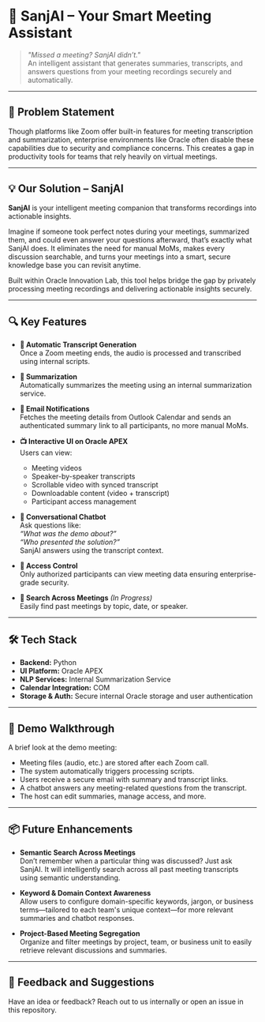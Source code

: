 # 🧠 SanjAI – Your Smart Meeting Assistant

> _"Missed a meeting? SanjAI didn’t."_  
> An intelligent assistant that generates summaries, transcripts, and answers questions from your meeting recordings securely and automatically.

---

## 🚩 Problem Statement

Though platforms like Zoom offer built-in features for meeting transcription and summarization, enterprise environments like Oracle often disable these capabilities due to security and compliance concerns. This creates a gap in productivity tools for teams that rely heavily on virtual meetings.

---

## 💡 Our Solution – SanjAI

**SanjAI** is your intelligent meeting companion that transforms recordings into actionable insights.

Imagine if someone took perfect notes during your meetings, summarized them, and could even answer your questions afterward, that’s exactly what SanjAI does.
It eliminates the need for manual MoMs, makes every discussion searchable, and turns your meetings into a smart, secure knowledge base you can revisit anytime.

Built within Oracle Innovation Lab, this tool helps bridge the gap by privately processing meeting recordings and delivering actionable insights securely.

---

## 🔍 Key Features

- **🔁 Automatic Transcript Generation**  
  Once a Zoom meeting ends, the audio is processed and transcribed using internal scripts.

- **🧾 Summarization**  
  Automatically summarizes the meeting using an internal summarization service.

- **📩 Email Notifications**  
  Fetches the meeting details from Outlook Calendar and sends an authenticated summary link to all participants, no more manual MoMs.

- **📺 Interactive UI on Oracle APEX**  
  Users can view:
  - Meeting videos  
  - Speaker-by-speaker transcripts  
  - Scrollable video with synced transcript  
  - Downloadable content (video + transcript)  
  - Participant access management  

- **💬 Conversational Chatbot**  
  Ask questions like:  
  _“What was the demo about?”_  
  _“Who presented the solution?”_  
  SanjAI answers using the transcript context.

- **🔐 Access Control**  
  Only authorized participants can view meeting data ensuring enterprise-grade security.

- **🔎 Search Across Meetings** *(In Progress)*  
  Easily find past meetings by topic, date, or speaker.

---

## 🛠️ Tech Stack

- **Backend:** Python  
- **UI Platform:** Oracle APEX  
- **NLP Services:** Internal Summarization Service  
- **Calendar Integration:** COM   
- **Storage & Auth:** Secure internal Oracle storage and user authentication

---

## 🚀 Demo Walkthrough

A brief look at the demo meeting:
- Meeting files (audio, etc.) are stored after each Zoom call.
- The system automatically triggers processing scripts.
- Users receive a secure email with summary and transcript links.
- A chatbot answers any meeting-related questions from the transcript.
- The host can edit summaries, manage access, and more.

---

## 📦 Future Enhancements

- **Semantic Search Across Meetings**  
  Don’t remember when a particular thing was discussed? Just ask SanjAI. It will intelligently search across all past meeting transcripts using semantic understanding.

- **Keyword & Domain Context Awareness**  
  Allow users to configure domain-specific keywords, jargon, or business terms—tailored to each team's unique context—for more relevant summaries and chatbot responses.

- **Project-Based Meeting Segregation**  
  Organize and filter meetings by project, team, or business unit to easily retrieve relevant discussions and summaries.

---


## 📣 Feedback and Suggestions

Have an idea or feedback? Reach out to us internally or open an issue in this repository.
